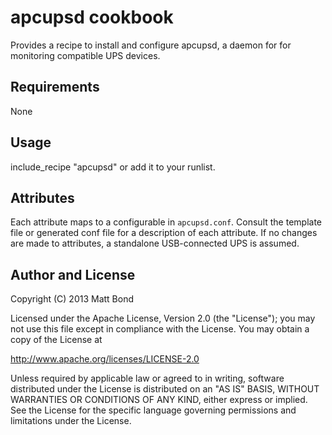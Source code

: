 # apcupsd cookbook
Provides a recipe to install and configure apcupsd, a daemon for for monitoring compatible UPS devices.

## Requirements
None

## Usage
include_recipe "apcupsd" or add it to your runlist.

## Attributes
Each attribute maps to a configurable in `apcupsd.conf`. Consult the template file or generated conf file for a description of each attribute. If no changes are made to attributes, a standalone USB-connected UPS is assumed.

## Author and License
Copyright (C) 2013 Matt Bond

Licensed under the Apache License, Version 2.0 (the "License");
you may not use this file except in compliance with the License.
You may obtain a copy of the License at

   http://www.apache.org/licenses/LICENSE-2.0

Unless required by applicable law or agreed to in writing, software
distributed under the License is distributed on an "AS IS" BASIS,
WITHOUT WARRANTIES OR CONDITIONS OF ANY KIND, either express or implied.
See the License for the specific language governing permissions and
limitations under the License.